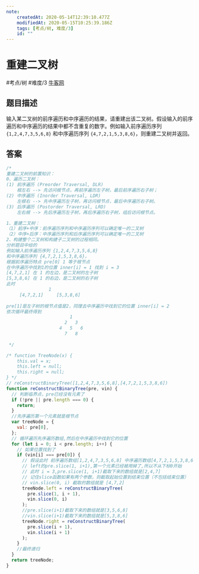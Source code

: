 ```yaml
---
note:
    createdAt: 2020-05-14T12:39:10.477Z
    modifiedAt: 2020-05-15T10:25:39.186Z
    tags: [考点/树, 难度/3]
    id: ""
---
```

# 重建二叉树
#考点/树 #难度/3 [牛客网](https://www.nowcoder.com/practice/8a19cbe657394eeaac2f6ea9b0f6fcf6?tpId=13&tqId=11157&tPage=2&rp=2&ru=/ta/coding-interviews&qru=/ta/coding-interviews/question-ranking)

## 题目描述
输入某二叉树的前序遍历和中序遍历的结果，请重建出该二叉树。假设输入的前序遍历和中序遍历的结果中都不含重复的数字。例如输入前序遍历序列 `{1,2,4,7,3,5,6,8}` 和中序遍历序列 `{4,7,2,1,5,3,8,6}`，则重建二叉树并返回。

## 答案

```javascript
/*
重建二叉树的前置知识：
0、遍历二叉树：
(1) 前序遍历 (Preorder Traversal, DLR)
    根左右 --> 先访问根节点，再前序遍历左子树，最后前序遍历右子树；
(2) 中序遍历 (Inorder Traversal, LDR)
    左根右 --> 先中序遍历左子树，再访问根节点，最后中序遍历右子树。
(3) 后序遍历 (Postorder Traversal, LRD)
    左右根 --> 先后序遍历左子树，再后序遍历右子树，组后访问根节点。

1、重建二叉树：
（1）前序+中序：前序遍历序列和中序遍历序列可以确定唯一的二叉树
（2）中序+后序：中序遍历序列和后序遍历序列可以确定唯一的二叉树
2、构建整个二叉树和构建子二叉树的过程相同。
分析题目中给的
例如输入前序遍历序列 {1,2,4,7,3,5,6,8}
和中序遍历序列 {4,7,2,1,5,3,8,6}，
根据前序遍历特点 pre[0] 1 等于根节点
在中序遍历中找到1的位置 inner[i] = 1 找到 i = 3
[4,7,2,1] 在 1 的左边，是二叉树的左子树
[5,3,8,6] 在 1 的右边，是二叉树的右子树
此时
                1
     [4,7,2,1]     [5,3,8,6]	
     
pre[1]是左子树的根节点值是2，同理去中序遍历中找到它的位置 inner[i] = 2
依次循环最终得到
                        1
                      2   3
                    4   5   6 
                      7	  8				
 
 */

/* function TreeNode(x) {
    this.val = x;
    this.left = null;
    this.right = null;
} */
// reConstructBinaryTree([1,2,4,7,3,5,6,8],[4,7,2,1,5,3,8,6])
function reConstructBinaryTree(pre, vin) {
  // 判断临界点，pre已经没有元素了
  if (!pre || pre.length === 0) {
    return;
  }
  //先序遍历第一个元素就是根节点
  var treeNode = {
    val: pre[0],
  };
  // 循环遍历先序遍历数组,然后在中序遍历中找到它的位置
  for (let i = 0; i < pre.length; i++) {
    // 如果位置找到了
    if (vin[i] === pre[0]) {
      // 假设此时 前序遍历数组[1,2,4,7,3,5,6,8] 中序遍历数组[4,7,2,1,5,3,8,6]
      // left的pre.slice(1, i+1),第一个元素已经被用掉了,所以不从下标0开始
      // 此时 i = 3,pre.slice(1, i+1)截取下来的数组就是[2,4,7]
      // 记住slice函数如果有两个参数，则截取起始位置到结束位置（不包括结束位置）
      // vin.slice(0, i) 截取的数组就是 [4,7,2]
      treeNode.left = reConstructBinaryTree(
        pre.slice(1, i + 1),
        vin.slice(0, i)
      );
      //pre.slice(i+1)截取下来的数组就是[3,5,6,8]
      //vin.slice(i+1)截取下来的数组就是[5,3,8,6]
      treeNode.right = reConstructBinaryTree(
        pre.slice(i + 1),
        vin.slice(i + 1)
      );
    }
    //最终递归
  }
  return treeNode;
}
```